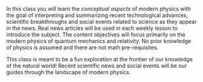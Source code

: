 In this class you will learn the _conceptual aspects_ of modern physics with the goal of interpreting and summarizing recent technological advances, scientific breakthroughs and social events related to science as they appear in the news. Real news articles will be used in each weekly lesson to introduce the subject. The content objectives will focus primarily on the modern physics of quantum mechanics and relativity. No prior knowledge of physics is assumed and there are not math pre-requisites.

This class is meant to be a fun exploration at the frontier of our knowledge of the natural world! Recent scientific news and social events will be our guides through the landscape of modern physics.